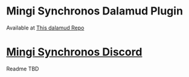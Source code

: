 # Mingi Synchronos Dalamud Plugin

Available at [This dalamud Repo](https://raw.githubusercontent.com/MingiSynchronos/repo/main/plogonmaster.json)

# [Mingi Synchronos Discord](https://discord.gg/5HVveFefcB)

Readme TBD
